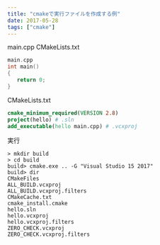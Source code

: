 ```yaml
---
title: "cmakeで実行ファイルを作成する例"
date: 2017-05-28
tags: ["cmake"]
---
```


main.cpp
CMakeLists.txt

```cpp
main.cpp
int main()
{
   return 0;
}
```

CMakeLists.txt

```cmake
cmake_minimum_required(VERSION 2.8)
project(hello) # .sln
add_executable(hello main.cpp) # .vcxproj
```

実行

```
> mkdir build
> cd build
build> cmake.exe .. -G "Visual Studio 15 2017"
build> dir
CMakeFiles
ALL_BUILD.vcxproj
ALL_BUILD.vcxproj.filters
CMakeCache.txt
cmake_install.cmake
hello.sln
hello.vcxproj
hello.vcxproj.filters
ZERO_CHECK.vcxproj
ZERO_CHECK.vcxproj.filters
```
